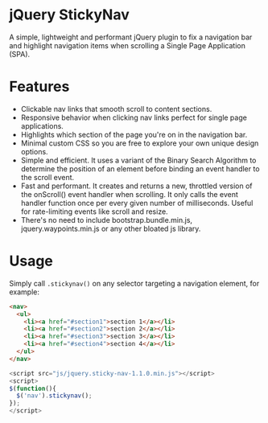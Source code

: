 # jQuery StickyNav
A simple, lightweight and performant jQuery plugin to fix a navigation bar and highlight navigation items when scrolling a Single Page Application (SPA).



# Features

* Clickable nav links that smooth scroll to content sections.
* Responsive behavior when clicking nav links perfect for single page applications.
* Highlights which section of the page you're on in the navigation bar.
* Minimal custom CSS so you are free to explore your own unique design options.
* Simple and efficient. It uses a variant of the Binary Search Algorithm to determine the position of an element before binding an event handler to the scroll event.
* Fast and performant. It creates and returns a new, throttled version of the onScroll() event handler when scrolling. It only calls the event handler function once per every given number of milliseconds. Useful for rate-limiting events like scroll and resize.
* There's no need to include bootstrap.bundle.min.js, jquery.waypoints.min.js or any other bloated js library.

# Usage
Simply call `.stickynav()` on any selector targeting a navigation element, for example:

```html
<nav>
  <ul>
    <li><a href="#section1">section 1</a></li>
    <li><a href="#section2">section 2</a></li>
    <li><a href="#section3">section 3</a></li>
    <li><a href="#section4">section 4</a></li>
  </ul>
</nav>
```

```javascript
<script src="js/jquery.sticky-nav-1.1.0.min.js"></script>
<script>
$(function(){
  $('nav').stickynav();
});
</script>
```
